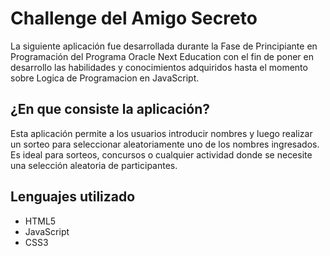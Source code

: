 <h1>Challenge del Amigo Secreto</h1>

<p>La siguiente aplicación fue desarrollada durante la Fase de Principiante en Programación del Programa Oracle Next Education con el fin de poner en desarrollo las 
  habilidades y conocimientos adquiridos hasta el momento sobre Logica de Programacion en JavaScript.</p>
<h2>¿En que consiste la aplicación?</h2>
<p>Esta aplicación permite a los usuarios introducir nombres y luego realizar un sorteo para seleccionar aleatoriamente uno de los nombres ingresados. Es ideal para sorteos, 
concursos o cualquier actividad donde se necesite una selección aleatoria de participantes.</p>

<h2>Lenguajes utilizado</h2>
<ul>
  <li>HTML5</li>
  <li>JavaScript</li>
  <li>CSS3</li>
</ul>    
